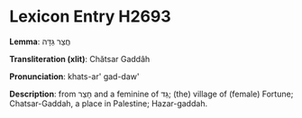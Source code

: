 # Lexicon Entry H2693

**Lemma**: חֲצַר גַּדָּה

**Transliteration (xlit)**: Chătsar Gaddâh

**Pronunciation**: khats-ar' gad-daw'

**Description**:
from חָצֵר and a feminine of גַּד; (the) village of (female) Fortune; Chatsar-Gaddah, a place in Palestine; Hazar-gaddah.
